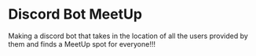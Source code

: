 # Discord Bot MeetUp
Making a discord bot that takes in the location of all the users provided by them and finds a MeetUp spot for everyone!!!
